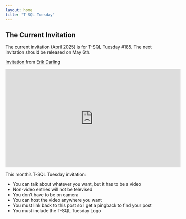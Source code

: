 ```yaml
---
layout: home
title: "T-SQL Tuesday"
---
```


## The Current Invitation

The current invitation (April 2025) is for T-SQL Tuesday #185. The next invitation should be released on May 6th.

[Invitation ](https://erikdarling.com/t-sql-tuesday-185-video-star-edition-tsql2sday/) from [Erik Darling](https://erikdarling.com/)

<iframe width="560" height="315" src="https://www.youtube.com/embed/O5KobjxJrYE?si=N_QFwAM_JbWvQdy0" title="YouTube video player" frameborder="0" allow="accelerometer; autoplay; clipboard-write; encrypted-media; gyroscope; picture-in-picture; web-share" referrerpolicy="strict-origin-when-cross-origin" allowfullscreen></iframe>

This month’s T-SQL Tuesday invitation:
- You can talk about whatever you want, but it has to be a video
- Non-video entries will not be televised
- You don’t have to be on camera
- You can host the video anywhere you want
- You must link back to this post so I get a pingback to find your post
- You must include the T-SQL Tuesday Logo